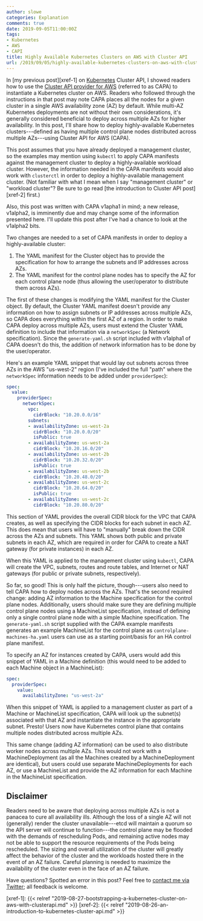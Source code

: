 ```yaml
---
author: slowe
categories: Explanation
comments: true
date: 2019-09-05T11:00:00Z
tags:
- Kubernetes
- AWS
- CAPI
title: Highly Available Kubernetes Clusters on AWS with Cluster API
url: /2019/09/05/highly-available-kubernetes-clusters-on-aws-with-cluster-api/
---
```


In [my previous post][xref-1] on [Kubernetes][link-2] Cluster API, I showed readers how to use the [Cluster API provider for AWS][link-4] (referred to as CAPA) to instantiate a Kubernetes cluster on AWS. Readers who followed through the instructions in that post may note CAPA places all the nodes for a given cluster in a single AWS availability zone (AZ) by default. While multi-AZ Kubernetes deployments are not without their own considerations, it's generally considered beneficial to deploy across multiple AZs for higher availability. In this post, I'll share how to deploy highly-available Kubernetes clusters---defined as having multiple control plane nodes distributed across multiple AZs---using Cluster API for AWS (CAPA).<!--more-->

This post assumes that you have already deployed a management cluster, so the examples may mention using `kubectl` to apply CAPA manifests against the management cluster to deploy a highly-available workload cluster. However, the information needed in the CAPA manifests would also work with `clusterctl` in order to deploy a highly-available management cluster. (Not familiar with what I mean when I say "management cluster" or "workload cluster"? Be sure to go read [the introduction to Cluster API post][xref-2] first.)

Also, this post was written with CAPA v1apha1 in mind; a new release, v1alpha2, is imminently due and may change some of the information presented here. I'll update this post after I've had a chance to look at the v1alpha2 bits.

Two changes are needed to a set of CAPA manifests in order to deploy a highly-available cluster:

1. The YAML manifest for the Cluster object has to provide the specification for how to arrange the subnets and IP addresses across AZs.
2. The YAML manifest for the control plane nodes has to specify the AZ for each control plane node (thus allowing the user/operator to distribute them across AZs).

The first of these changes is modifying the YAML manifest for the Cluster object. By default, the Cluster YAML manifest doesn't provide any information on how to assign subnets or IP addresses across multiple AZs, so CAPA does everything within the first AZ of a region. In order to make CAPA deploy across multiple AZs, users must extend the Cluster YAML definition to include that information via a `networkSpec` (a Network specification). Since the  `generate-yaml.sh` script included with v1alpha1 of CAPA doesn't do this, the addition of network information has to be done by the user/operator.

Here's an example YAML snippet that would lay out subnets across three AZs in the AWS "us-west-2" region (I've included the full "path" where the `networkSpec` information needs to be added under `providerSpec`):

```yaml
spec:
  value:
    providerSpec:
      networkSpec:
        vpc:
          cidrBlock: "10.20.0.0/16"
        subnets:
        - availabilityZone: us-west-2a
          cidrBlock: "10.20.0.0/20"
          isPublic: true
        - availabilityZone: us-west-2a
          cidrBlock: "10.20.16.0/20"
        - availabilityZone: us-west-2b
          cidrBlock: "10.20.32.0/20"
          isPublic: true
        - availabilityZone: us-west-2b
          cidrBlock: "10.20.48.0/20"
        - availabilityZone: us-west-2c
          cidrBlock: "10.20.64.0/20"
          isPublic: true
        - availabilityZone: us-west-2c
          cidrBlock: "10.20.80.0/20"
```

This section of YAML provides the overall CIDR block for the VPC that CAPA creates, as well as specifying the CIDR blocks for each subnet in each AZ. This does mean that users will have to "manually" break down the CIDR across the AZs and subnets. This YAML shows both public and private subnets in each AZ, which are required in order for CAPA to create a NAT gateway (for private instances) in each AZ.

When this YAML is applied to the management cluster using `kubectl`, CAPA will create the VPC, subnets, routes and route tables, and Internet or NAT gateways (for public or private subnets, respectively).

So far, so good! This is only half the picture, though---users also need to tell CAPA how to deploy nodes across the AZs. That's the second required change: adding AZ information to the Machine specification for the control plane nodes. Additionally, users should make sure they are defining multiple control plane nodes using a MachineList specification, instead of defining only a single control plane node with a simple Machine specification. The `generate-yaml.sh` script supplied with the CAPA example manifests generates an example MachineList for the control plane as `controlplane-machines-ha.yaml` users can use as a starting point/basis for an HA control plane manifest.

To specify an AZ for instances created by CAPA, users would add this snippet of YAML in a Machine definition (this would need to be added to each Machine object in a MachineList):

```yaml
spec:
  providerSpec:
    value:
      availabilityZone: "us-west-2a"
```

When this snippet of YAML is applied to a management cluster as part of a Machine or MachineList specification, CAPA will look up the subnet(s) associated with that AZ and instantiate the instance in the appropriate subnet. Presto! Users now have Kubernetes control plane that contains multiple nodes distributed across multiple AZs.

This same change (adding AZ information) can be used to also distribute worker nodes across multiple AZs. This would not work with a MachineDeployment (as all the Machines created by a MachineDeployment are identical), but users could use separate MachineDeployments for each AZ, or use a MachineList and provide the AZ information for each Machine in the MachineList specification.

## Disclaimer

Readers need to be aware that deploying across multiple AZs is not a panacea to cure all availability ills. Although the loss of a single AZ will not (generally) render the cluster unavailable---etcd will maintain a quorum so the API server will continue to function---the control plane may be flooded with the demands of rescheduling Pods, and remaining active nodes may not be able to support the resource requirements of the Pods being rescheduled. The sizing and overall utilization of the cluster will greatly affect the behavior of the cluster and the workloads hosted there in the event of an AZ failure. Careful planning is needed to maximize the availability of the cluster even in the face of an AZ failure.

Have questions? Spotted an error in this post? Feel free to [contact me via Twitter][link-3]; all feedback is welcome.

[link-1]: /tags/capi/
[link-2]: https://kubernetes.io/
[link-3]: https://twitter.com/scott_lowe
[link-4]: https://github.com/kubernetes-sigs/cluster-api-provider-aws
[xref-1]: {{< relref "2019-08-27-bootstrapping-a-kubernetes-cluster-on-aws-with-clusterapi.md" >}}
[xref-2]: {{< relref "2019-08-26-an-introduction-to-kubernetes-cluster-api.md" >}}
